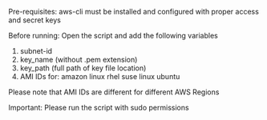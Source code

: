 Pre-requisites:
aws-cli must be installed and configured with proper access and secret keys

Before running:
Open the script and add the following variables

1) subnet-id
2) key_name (without .pem extension)
3) key_path (full path of key file location)
4) AMI IDs for:
	amazon linux
	rhel
	suse linux
	ubuntu

Please note that AMI IDs are different for different AWS Regions

Important:
Please run the script with sudo permissions
